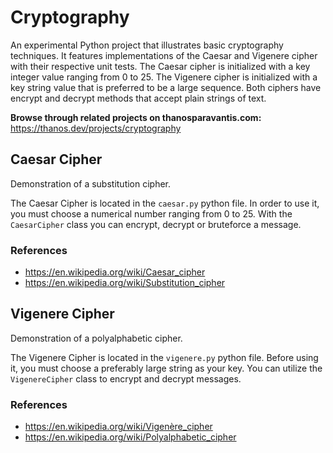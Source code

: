# Cryptography

An experimental Python project that illustrates basic cryptography techniques. It features implementations of the Caesar and Vigenere cipher with their respective unit tests. The Caesar cipher is initialized with a key integer value ranging from 0 to 25. The Vigenere cipher is initialized with a key string value that is preferred to be a large sequence. Both ciphers have encrypt and decrypt methods that accept plain strings of text.

**Browse through related projects on thanosparavantis.com:**  
https://thanos.dev/projects/cryptography

## Caesar Cipher

Demonstration of a substitution cipher.

The Caesar Cipher is located in the `caesar.py` python file. In order to use it, you must choose a numerical number ranging from 0 to 25. With the `CaesarCipher` class you can encrypt, decrypt or bruteforce a message.

### References
- https://en.wikipedia.org/wiki/Caesar_cipher
- https://en.wikipedia.org/wiki/Substitution_cipher

## Vigenere Cipher

Demonstration of a polyalphabetic cipher.

The Vigenere Cipher is located in the `vigenere.py` python file. Before using it, you must choose a preferably large string as your key. You can utilize the `VigenereCipher` class to encrypt and decrypt messages.

### References
- https://en.wikipedia.org/wiki/Vigenère_cipher
- https://en.wikipedia.org/wiki/Polyalphabetic_cipher

